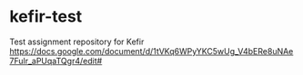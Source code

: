 # kefir-test
Test assignment repository for Kefir
https://docs.google.com/document/d/1tVKq6WPyYKC5wUg_V4bERe8uNAe7Fulr_aPUqaTQgr4/edit#

